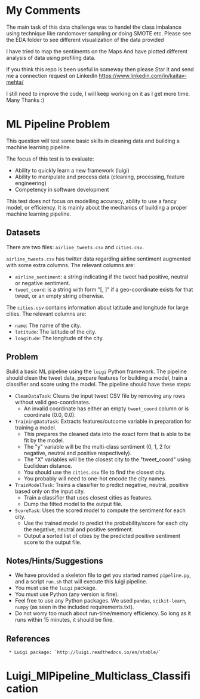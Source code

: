 # My Comments

The main task of this data challenge was to handel the class imbalance using technique like randomover sampling or doing SMOTE etc. 
Please see the EDA folder to see different visualization of the data provided

I have tried to map the sentiments on the Maps
And have plotted different analysis of data using profiling data.

If you think this repo is been useful in someway then please Star it and send me a connection request on LinkedIn
https://www.linkedin.com/in/kaitav-mehta/

I still need to improve the code, I will keep working on it as I get more time.
Many Thanks :)

# ML Pipeline Problem

This question will test some basic skills in cleaning data and building a machine learning pipeline.

The focus of this test is to evaluate:

 * Ability to quickly learn a new framework (luigi)
 * Ability to manipulate and process data (cleaning, processing, feature engineering)
 * Competency in software development

This test does not focus on modelling accuracy, ability to use a fancy model,
or efficiency.  It is mainly about the mechanics of building a proper machine
learning pipeline.

## Datasets

There are two files: `airline_tweets.csv` and `cities.csv`.

`airline_tweets.csv` has twitter data regarding airline sentiment augmented
with some extra columns.  The relevant columns are:

* `airline_sentiment`: a string indicating if the tweet had positive,
  neutral or negative sentiment.
* `tweet_coord`: is a string with form "[<lat>, <long>]" if a
  geo-coordinate exists for that tweet, or an empty string otherwise.

The `cities.csv` contains information about latitude and longitude for large cities.
The relevant columns are:

* `name`: The name of the city.
* `latitude`: The latitude of the city.
* `longitude`: The longitude of the city.

## Problem

Build a basic ML pipeline using the `luigi` Python framework.  The pipeline
should clean the tweet data, prepare features for building a model, train a
classifier and score using the model.  The pipeline should have these steps:

 * `CleanDataTask`: Cleans the input tweet CSV file by removing any rows without valid geo-coordinates.
    * An invalid coordinate has either an empty `tweet_coord` column or is coordinate (0.0, 0.0).
 * `TrainingDataTask`: Extracts features/outcome variable in preparation for training a model.
    * This prepares the cleaned data into the exact form that is able to be fit by the model.
    * The "y" variable will be the multi-class sentiment (0, 1, 2 for negative, neutral and positive respectively).
    * The "X" variables will be the closest city to the "tweet_coord" using Euclidean distance.
    * You should use the `cities.csv` file to find the closest city.
    * You probably will need to one-hot encode the city names.
 * `TrainModelTask`: Trains a classifier to predict negative, neutral, positive based only on the input city.
    * Train a classifier that uses closest cities as features.
    * Dump the fitted model to the output file.
 * `ScoreTask`: Uses the scored model to compute the sentiment for each city.
    * Use the trained model to predict the probability/score for each city the
      negative, neutral and positive sentiment.
    * Output a sorted list of cities by the predicted positive sentiment score to the output file.

## Notes/Hints/Suggestions

 * We have provided a skeleton file to get you started named `pipeline.py`, and a
   script `run.sh` that will execute this luigi pipeline.
 * You must use the `luigi` package.
 * You must use Python (any version is fine).
 * Feel free to use any Python packages.  We used `pandas`, `scikit-learn`, `numpy`
   (as seen in the included requirements.txt).
 * Do not worry too much about run-time/memory efficiency.  So long as it runs
   within 15 minutes, it should be fine.

## References

     * Luigi package: `http://luigi.readthedocs.io/en/stable/`
# Luigi_MlPipeline_Multiclass_Classification
